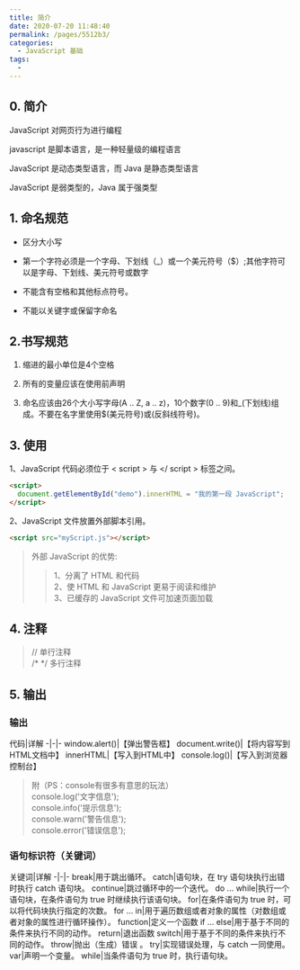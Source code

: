 ```yaml
---
title: 简介
date: 2020-07-20 11:48:40
permalink: /pages/5512b3/
categories: 
  - JavaScript 基础
tags: 
  - 
---
```


## 0. 简介

  JavaScript 对网页行为进行编程

  javascript 是脚本语言，是一种轻量级的编程语言

  JavaScript 是动态类型语言，而 Java 是静态类型语言

  JavaScript 是弱类型的，Java 属于强类型

## 1. 命名规范

  - 区分大小写

  - 第一个字符必须是一个字母、下划线（_）或一个美元符号（$）;其他字符可以是字母、下划线、美元符号或数字

  - 不能含有空格和其他标点符号。

  - 不能以关键字或保留字命名

## 2.书写规范

  1. 缩进的最小单位是4个空格

  2. 所有的变量应该在使用前声明

  3. 命名应该由26个大小写字母(A .. Z, a .. z)，10个数字(0 .. 9)和_(下划线)组成。不要在名字里使用$(美元符号)或\(反斜线符号)。

## 3. 使用

  1、JavaScript 代码必须位于 < script > 与 </ script > 标签之间。

``` html
<script>
  document.getElementById("demo").innerHTML = "我的第一段 JavaScript";
</script>
``` 

  2、JavaScript 文件放置外部脚本引用。

``` html
<script src="myScript.js"></script>
``` 

>外部 JavaScript 的优势:
>>1、分离了 HTML 和代码<br/>
>>2、使 HTML 和 JavaScript 更易于阅读和维护<br/>
>>3、已缓存的 JavaScript 文件可加速页面加载

## 4. 注释

> //	单行注释 <br/>
> /*   */	多行注释





## 5. 输出

### 输出
代码|详解
-|-|-
window.alert()|【弹出警告框】
document.write()|【将内容写到HTML文档中】
innerHTML|【写入到HTML中】
console.log()|【写入到浏览器控制台】

> 附（PS：console有很多有意思的玩法） <br/>
> console.log('文字信息'); <br/>
> console.info('提示信息'); <br/>
> console.warn('警告信息'); <br/>
> console.error('错误信息'); 

### 语句标识符（关键词）
关键词|详解
-|-|-
break|用于跳出循环。
catch|语句块，在 try 语句块执行出错时执行 catch 语句块。
continue|跳过循环中的一个迭代。
do ... while|执行一个语句块，在条件语句为 true 时继续执行该语句块。
for|在条件语句为 true 时，可以将代码块执行指定的次数。
for ... in|用于遍历数组或者对象的属性（对数组或者对象的属性进行循环操作）。
function|定义一个函数
if ... else|用于基于不同的条件来执行不同的动作。
return|退出函数
switch|用于基于不同的条件来执行不同的动作。
throw|抛出（生成）错误 。
try|实现错误处理，与 catch 一同使用。
var|声明一个变量。
while|当条件语句为 true 时，执行语句块。
